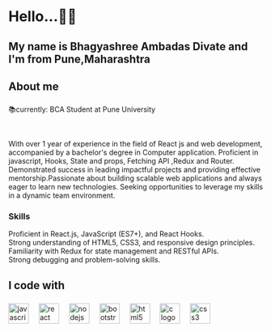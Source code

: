 <!---
bhagya4503/bhagya4503 is a ✨ special ✨ repository because its `README.md` (this file) appears on your GitHub profile.
You can click the Preview link to take a look at your changes.
--->
<h1 align="left">Hello...👋🏻</h1>

###

<h2 align="left">My name is Bhagyashree Ambadas Divate and I'm from Pune,Maharashtra</h2>

###

<h2 align="left">About me</h2>

###

<p align="left">📚currently: BCA Student at Pune University</p>
<br/>
<p>With over 1 year of experience in the field of React js and web development, accompanied by a bachelor's degree in Computer application. Proficient in javascript, Hooks, State and props, Fetching API ,Redux and Router. Demonstrated success in leading impactful projects and providing effective mentorship.Passionate about building scalable web applications and always eager to learn new technologies. Seeking opportunities to leverage my skills in a dynamic team environment.</p>

<h3 align="left">Skills</h3>
<p>
Proficient in React.js, JavaScript (ES7+), and React Hooks.<br/>
Strong understanding of HTML5, CSS3, and responsive design principles.<br/>
Familiarity with Redux for state management and RESTful APIs.<br/>
Strong debugging and problem-solving skills.<br/>
</p>

###

<h2 align="left">I code with</h2>

###

<div align="left">
  <img src="https://cdn.jsdelivr.net/gh/devicons/devicon/icons/javascript/javascript-original.svg" height="40" alt="javascript logo"  />
  <img width="12" />
  <img src="https://cdn.jsdelivr.net/gh/devicons/devicon/icons/react/react-original.svg" height="40" alt="react logo"  />
  <img width="12" />
  <img src="https://cdn.jsdelivr.net/gh/devicons/devicon/icons/nodejs/nodejs-original.svg" height="40" alt="nodejs logo"  />
  <img width="12" />
  <img src="https://cdn.jsdelivr.net/gh/devicons/devicon/icons/bootstrap/bootstrap-original.svg" height="40" alt="bootstrap logo"  />
  <img width="12" />
  <img src="https://cdn.jsdelivr.net/gh/devicons/devicon/icons/html5/html5-original.svg" height="40" alt="html5 logo"  />
  <img width="12" />
  <img src="https://cdn.jsdelivr.net/gh/devicons/devicon/icons/c/c-original.svg" height="40" alt="c logo"  />
  <img width="12" />
  <img src="https://cdn.jsdelivr.net/gh/devicons/devicon/icons/css3/css3-original.svg" height="40" alt="css3 logo"  />
</div>

###
